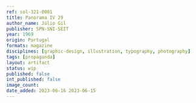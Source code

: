 ```yaml
---
ref: sol-321-0001
title: Panorama IV 29
author_name: Júlio Gil
publisher: SPN-SNI-SEIT
year: 1969
origin: Portugal
formats: magazine
disciplines: [graphic-design, illustration, typography, photography]
tags: [propaganda]
layout: artifact
status: wip
published: false
int_published: false
image_count:
date_added: 2023-06-16 2023-06-15
---
```

